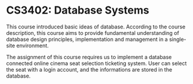 # CS3402: Database Systems

This course introduced basic ideas of database. According to the course description, this course aims to provide fundamental understanding of database design principles, implementation and management in a single-site environment.

The assignment of this course requires us to implement a database connected online cinema seat selection ticketing system. User can select the seat with a login account, and the informations are stored in the database. 
